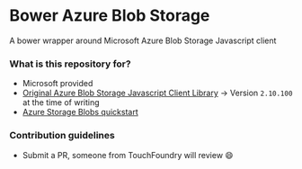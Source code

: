 # Bower Azure Blob Storage

A bower wrapper around Microsoft Azure Blob Storage Javascript client

### What is this repository for? ###

* Microsoft provided 
* [Original Azure Blob Storage Javascript Client Library](https://aka.ms/downloadazurestoragejs) -> Version `2.10.100` at the time of writing
* [Azure Storage Blobs quickstart](https://docs.microsoft.com/en-us/azure/storage/blobs/storage-quickstart-blobs-javascript-client-libraries)

### Contribution guidelines ###

* Submit a PR, someone from TouchFoundry will review :smile: